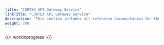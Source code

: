 ```yaml
---
title: "CORTEX API Gateway Service"
linkTitle: "CORTEX API Gateway Service"
description: "This section includes all reference documentation for the logs generated by the CORTEX API Gateway Service."
weight: 300
---
```


{{< workinprogress >}}

